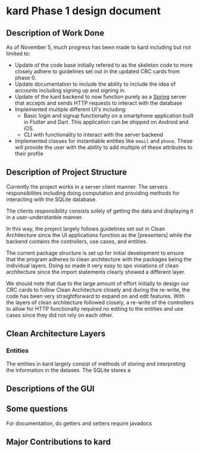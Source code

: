 # kard Phase 1 design document

## Description of Work Done

As of November 5, much progress has been made to kard including but not limited to:

- Update of the code base initially refered to as the skeleton code to more closely adhere to guidelines set out in the updated CRC cards from phase 0.
- Update documentation to include the ability to include the idea of accounts including signing up and signing in.
- Update of the kard backend to now function purely as a [Spring]() server that accepts and sends HTTP requests to interact with the database
- Implemented multiple different UI's including:
  - Basic login and signup functionalty on a smartphone application built in Flutter and Dart. This application can be shipped on Android and iOS.
  - CLI with functionality to interact with the server backend
- Implemented classes for instantiable entities like `email` and `phone`. These will provide the user with the ability to add multiple of these attributes to their profile

## Description of Project Structure

Currently the project works in a server client manner. The servers responsibilites including doing computation and providing methods for interacting with the SQLite database.

The clients responsibility consists solely of getting the data and displaying it in a user-understanble manner.

In this way, the project largely follows guidelines set out in Clean Architecture since the UI applications function as the [presenters] while the backend contains the controllers, use cases, and entities.

The current package structure is set up for initial development to ensure that the program adheres to clean architecture with the packages being the individual layers. Doing so made it very easy to spo violations of clean architecture since the import statements clearly showed a different layer.

We should note that due to the large amount of effort initially to design our CRC cards to follow Clean Architecture closely and during the re-write, the code has been very straightforward to expand on and edit features. With the layers of clean architecture followed closely, a re-write of the controllers to allow for HTTP functionalty required no editing to the entities and use cases since they did not rely on each other. 

## Clean Architecture Layers

### Entities

The entities in kard largely consist of methods of storing and interpreting the information in the datases. The SQLite stores a 

## Descriptions of the GUI



## Some questions

For documentation, do getters and setters require javadocs



## Major Contributions to kard

